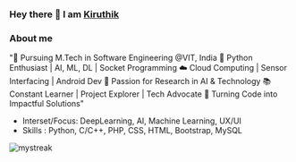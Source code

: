 ### Hey there 👋 I am [Kiruthik](https://github.com/Kiruthik-coder) 
<h3> About me </h3>
"👋 Pursuing M.Tech in Software Engineering @VIT, India
🐍 Python Enthusiast | AI, ML, DL | Socket Programming
☁️ Cloud Computing | Sensor Interfacing | Android Dev
🔬 Passion for Research in AI & Technology
📚 Constant Learner | Project Explorer | Tech Advocate
🌟 Turning Code into Impactful Solutions"
<ul>
  <li> Interset/Focus: DeepLearning, AI, Machine Learning, UX/UI</li>
  <li>Skills : Python, C/C++, PHP, CSS, HTML, Bootstrap, MySQL</li>
</ul>

<img src="https://github-readme-streak-stats.herokuapp.com/?user=Kiruthik-coder&theme=tokyonight" alt="mystreak"/>
